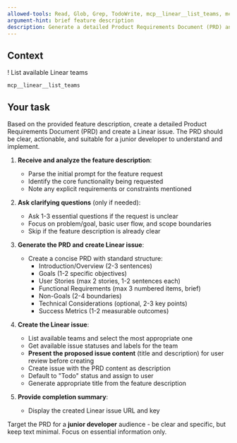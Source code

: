 ```yaml
---
allowed-tools: Read, Glob, Grep, TodoWrite, mcp__linear__list_teams, mcp__linear__get_team, mcp__linear__create_issue, mcp__linear__list_issue_statuses, mcp__linear__list_issue_labels
argument-hint: brief feature description
description: Generate a detailed Product Requirements Document (PRD) and create Linear issue from a feature description
---
```


## Context

! List available Linear teams
```
mcp__linear__list_teams
```

## Your task

Based on the provided feature description, create a detailed Product Requirements Document (PRD) and create a Linear issue. The PRD should be clear, actionable, and suitable for a junior developer to understand and implement.

1. **Receive and analyze the feature description**:
   - Parse the initial prompt for the feature request
   - Identify the core functionality being requested
   - Note any explicit requirements or constraints mentioned

2. **Ask clarifying questions** (only if needed):
   - Ask 1-3 essential questions if the request is unclear
   - Focus on problem/goal, basic user flow, and scope boundaries
   - Skip if the feature description is already clear

3. **Generate the PRD and create Linear issue**:
   - Create a concise PRD with standard structure:
     - Introduction/Overview (2-3 sentences)
     - Goals (1-2 specific objectives)
     - User Stories (max 2 stories, 1-2 sentences each)
     - Functional Requirements (max 3 numbered items, brief)
     - Non-Goals (2-4 boundaries)
     - Technical Considerations (optional, 2-3 key points)
     - Success Metrics (1-2 measurable outcomes)

4. **Create the Linear issue**:
   - List available teams and select the most appropriate one
   - Get available issue statuses and labels for the team
   - **Present the proposed issue content** (title and description) for user review before creating
   - Create issue with the PRD content as description
   - Default to "Todo" status and assign to user
   - Generate appropriate title from the feature description

5. **Provide completion summary**:
   - Display the created Linear issue URL and key

Target the PRD for a **junior developer** audience - be clear and specific, but keep text minimal. Focus on essential information only.
